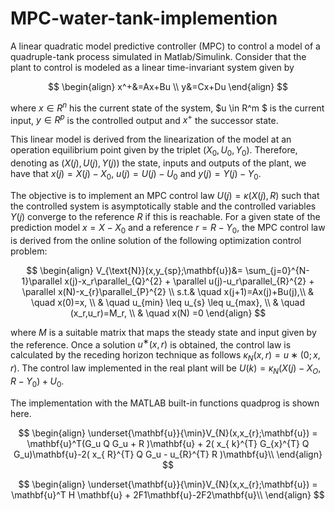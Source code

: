 # MPC-water-tank-implemention
A linear quadratic model predictive controller (MPC) to control a model of a quadruple-tank process simulated in Matlab/Simulink.
Consider that the plant to control is modeled as a linear time-invariant system given by


$$
\begin{align}
    x^+&=Ax+Bu   \\  
    y&=Cx+Du 
\end{align}
$$

where $x\in R^n$   his the current state of the system, $u  \in 	 R^m $ 
is the current input, $y 	\in 	 R^p$ is the controlled output and  $x^+$ 
the successor state.


This linear model is derived from the linearization of the model at an operation equilibrium
point given by the triplet $(X_0, U_0, Y_0)$. Therefore, denoting
as $(X(j), U(j), Y (j))$ the state, inputs and outputs of the
plant, we have that $x(j) = X(j) − X_0$, $u(j) = U(j) − U_0$
and $y(j) = Y (j) − Y_0$.





The objective is to implement an MPC control law $U(j) =
\kappa(X(j), R)$ such that the controlled system is asymptotically
stable and the controlled variables $Y (j)$ converge to the
reference $R$ if this is reachable.
For a given state of the prediction model $x = X−X_0$ and a
reference $r = R −Y_0$, the MPC control law is derived from
the online solution of the following optimization control
problem:

$$
\begin{align}
    V_{\text{N}}(x,y_{sp};\mathbf{u})&= \sum_{j=0}^{N-1}\parallel x(j)-x_r\parallel_{Q}^{2}  + \parallel u(j)-u_r\parallel_{R}^{2}  + \parallel x(N)-x_{r}\parallel_{P}^{2} \\
    s.t.& \quad x(j+1)=Ax(j)+Bu(j),\\
     & \quad x(0)=x, \\
     & \quad  u_{min} \leq u_{s} \leq u_{max}, \\
     & \quad (x_r,u_r)=M_r, \\
      & \quad  x(N)  =0 
\end{align}
$$


where $M$ is a suitable matrix that maps the steady state and input given by the reference. Once a solution $u^∗(x, r)$
is obtained, the control law is calculated by the receding horizon technique as follows $\kappa_N (x, r) = u∗(0; x, r)$. The
control law implemented in the real plant will be $U(k) =\kappa_N (X(j) − X_O, R − Y_0) + U_0$.




The implementation with the MATLAB built-in functions quadprog is shown here.

$$
\begin{align}
    \underset{\mathbf{u}}{\min}V_{N}(x,x_{r};\mathbf{u}) = \mathbf{u}^T(G_u  Q  G_u + R )\mathbf{u} + 2(  x_{ k}^{T}  G_{x}^{T}  Q  G_u)\mathbf{u}-2( x_{ R}^{T}  Q  G_u - u_{R}^{T}  R )\mathbf{u}\\
\end{align}
$$


$$
\begin{align}
    \underset{\mathbf{u}}{\min}V_{N}(x,x_{r};\mathbf{u}) = \mathbf{u}^T H \mathbf{u} + 2F1\mathbf{u}-2F2\mathbf{u}\\
\end{align}
$$    
